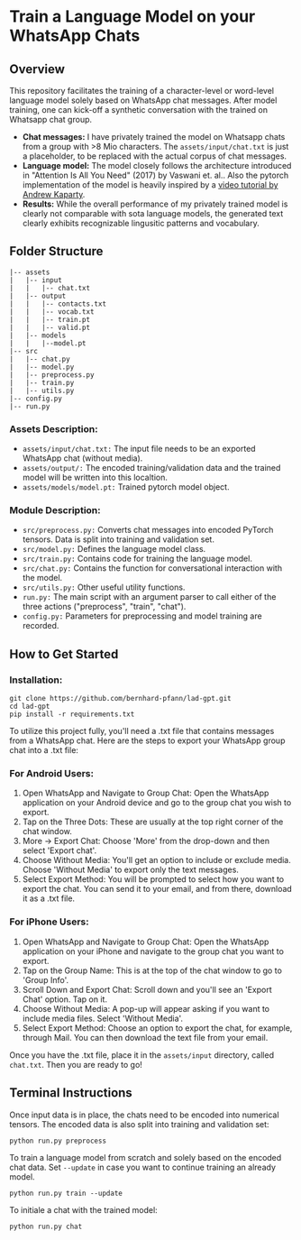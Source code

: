 # Train a Language Model on your WhatsApp Chats
## Overview
This repository facilitates the training of a character-level or word-level language model solely based on WhatsApp chat messages. After model training, one can kick-off a synthetic conversation with the trained on Whatsapp chat group. <br>
- <b>Chat messages:</b> I have privately trained the model on Whatsapp chats from a group with >8 Mio characters. The <code>assets/input/chat.txt</code> is just a placeholder, to be replaced with the actual corpus of chat messages.
- <b>Language model:</b>
The model closely follows the architecture introduced in "Attention Is All You Need" (2017) by Vaswani et. al.. Also the pytorch implementation of the model is heavily inspired by a [video tutorial by Andrew Kaparty](https://www.youtube.com/watch?v=kCc8FmEb1nY).
- <b>Results:</b> While the overall performance of my privately trained model is clearly not comparable with sota language models, the generated text clearly exhibits recognizable lingusitic patterns and vocabulary.

## Folder Structure
```
|-- assets
|   |-- input
|   |   |-- chat.txt
|   |-- output
|   |   |-- contacts.txt
|   |   |-- vocab.txt
|   |   |-- train.pt
|   |   |-- valid.pt
|   |-- models
|   |   |--model.pt
|-- src
|   |-- chat.py
|   |-- model.py
|   |-- preprocess.py
|   |-- train.py
|   |-- utils.py
|-- config.py
|-- run.py
```

### Assets Description:
- <code>assets/input/chat.txt:</code> The input file needs to be an exported WhatsApp chat (without media).
- <code>assets/output/:</code> The encoded training/validation data and the trained model will be written into this localtion.
- <code>assets/models/model.pt:</code> Trained pytorch model object.

### Module Description:
- <code>src/preprocess.py:</code> Converts chat messages into encoded PyTorch tensors. Data is split into training and validation set.
- <code>src/model.py:</code> Defines the language model class.
- <code>src/train.py:</code> Contains code for training the language model.
- <code>src/chat.py:</code> Contains the function for conversational interaction with the model.
- <code>src/utils.py:</code> Other useful utility functions.
- <code>run.py:</code> The main script with an argument parser to call either of the three actions ("preprocess", "train", "chat").
- <code>config.py:</code> Parameters for preprocessing and model training are recorded.

## How to Get Started
### Installation:
```
git clone https://github.com/bernhard-pfann/lad-gpt.git
cd lad-gpt
pip install -r requirements.txt
```

To utilize this project fully, you'll need a .txt file that contains messages from a WhatsApp chat. Here are the steps to export your WhatsApp group chat into a .txt file:

### For Android Users:
1. Open WhatsApp and Navigate to Group Chat: Open the WhatsApp application on your Android device and go to the group chat you wish to export.
2. Tap on the Three Dots: These are usually at the top right corner of the chat window.
3. More -> Export Chat: Choose 'More' from the drop-down and then select 'Export chat'.
4. Choose Without Media: You'll get an option to include or exclude media. Choose 'Without Media' to export only the text messages.
5. Select Export Method: You will be prompted to select how you want to export the chat. You can send it to your email, and from there, download it as a .txt file.

### For iPhone Users:
1. Open WhatsApp and Navigate to Group Chat: Open the WhatsApp application on your iPhone and navigate to the group chat you want to export.
2. Tap on the Group Name: This is at the top of the chat window to go to 'Group Info'.
3. Scroll Down and Export Chat: Scroll down and you'll see an 'Export Chat' option. Tap on it.
4. Choose Without Media: A pop-up will appear asking if you want to include media files. Select 'Without Media'.
5. Select Export Method: Choose an option to export the chat, for example, through Mail. You can then download the text file from your email.

Once you have the .txt file, place it in the <code>assets/input</code> directory, called <code>chat.txt</code>. Then you are ready to go!

## Terminal Instructions

Once input data is in place, the chats need to be encoded into numerical tensors. The encoded data is also split into training and validation set:
```
python run.py preprocess
```
To train a language model from scratch and solely based on the encoded chat data. Set <code>--update</code> in case you want to continue training an already model.
```
python run.py train --update
```
To initiale a chat with the trained model:
```
python run.py chat
```